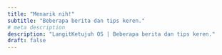 ```yaml
---
title: "Menarik nih!"
subtitle: "Beberapa berita dan tips keren."
# meta description
description: "LangitKetujuh OS | Beberapa berita dan tips keren."
draft: false
---
```

